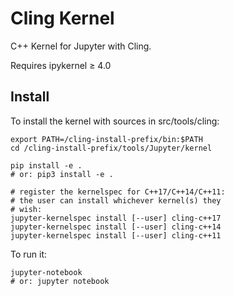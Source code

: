 # Cling Kernel

C++ Kernel for Jupyter with Cling.

Requires ipykernel ≥ 4.0

## Install

To install the kernel with sources in src/tools/cling:

    export PATH=/cling-install-prefix/bin:$PATH
    cd /cling-install-prefix/tools/Jupyter/kernel

    pip install -e .
    # or: pip3 install -e .

    # register the kernelspec for C++17/C++14/C++11:
    # the user can install whichever kernel(s) they
    # wish:
    jupyter-kernelspec install [--user] cling-c++17
    jupyter-kernelspec install [--user] cling-c++14
    jupyter-kernelspec install [--user] cling-c++11

To run it:

    jupyter-notebook
    # or: jupyter notebook
